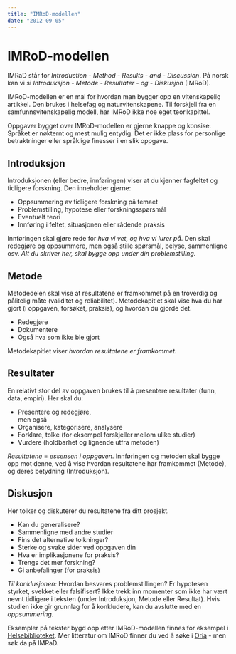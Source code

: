 ```yaml
---
title: "IMRoD-modellen"
date: "2012-09-05"
---
```


# IMRoD-modellen

IMRaD står for _Introduction - Method - Results - and - Discussion_. På norsk kan vi si _Introduksjon - Metode - Resultater - og - Diskusjon_ (IMRoD).

IMRoD-modellen er en mal for hvordan man bygger opp en vitenskapelig artikkel. Den brukes i helsefag og naturvitenskapene. Til forskjell fra en samfunnsvitenskapelig modell, har IMRoD ikke noe eget teorikapittel.

Oppgaver bygget over IMRoD-modellen er gjerne knappe og konsise. Språket er nøkternt og mest mulig entydig. Det er ikke plass for personlige betraktninger eller språklige finesser i en slik oppgave.

## Introduksjon

Introduksjonen (eller bedre, innføringen) viser at du kjenner fagfeltet og tidligere forskning. Den inneholder gjerne:

- Oppsummering av tidligere forskning på temaet
- Problemstilling, hypotese eller forskningsspørsmål
- Eventuelt teori
- Innføring i feltet, situasjonen eller rådende praksis

Innføringen skal gjøre rede for _hva vi vet, og hva vi lurer på_. Den skal redegjøre og oppsummere, men også stille spørsmål, belyse, sammenligne osv. _Alt du skriver her, skal bygge opp under din problemstilling._

## Metode

Metodedelen skal vise at resultatene er framkommet på en troverdig og pålitelig måte (validitet og reliabilitet). Metodekapitlet skal vise hva du har gjort (i oppgaven, forsøket, praksis), og hvordan du gjorde det.

- Redegjøre
- Dokumentere
- Også hva som ikke ble gjort

Metodekapitlet viser _hvordan resultatene er framkommet._

## Resultater

En relativt stor del av oppgaven brukes til å presentere resultater (funn, data, empiri). Her skal du:

- Presentere og redegjøre,  
    men også
- Organisere, kategorisere, analysere
- Forklare, tolke (for eksempel forskjeller mellom ulike studier)
- Vurdere (holdbarhet og lignende utfra metoden)

_Resultatene_ = _essensen i oppgaven_. Innføringen og metoden skal bygge opp mot denne, ved å vise hvordan resultatene har framkommet (Metode), og deres betydning (Introduksjon).

## Diskusjon

Her tolker og diskuterer du resultatene fra ditt prosjekt.

- Kan du generalisere?
- Sammenligne med andre studier
- Fins det alternative tolkninger?
- Sterke og svake sider ved oppgaven din
- Hva er implikasjonene for praksis?
- Trengs det mer forskning?
- Gi anbefalinger (for praksis)

_Til konklusjonen:_ Hvordan besvares problemstillingen? Er hypotesen styrket, svekket eller falsifisert? Ikke trekk inn momenter som ikke har vært nevnt tidligere i teksten (under Introduksjon, Metode eller Resultat). Hvis studien ikke gir grunnlag for å konkludere, kan du avslutte med en _oppsummering_.

Eksempler på tekster bygd opp etter IMRoD-modellen finnes for eksempel i [Helsebiblioteket](https://www.helsebiblioteket.no/). Mer litteratur om IMRoD finner du ved å søke i [Oria](https://oria.no "Oria") \- men søk da på IMRaD.
